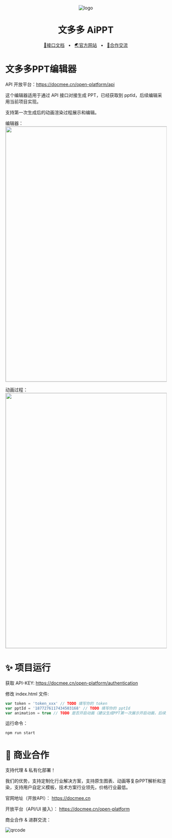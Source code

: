 <p align="center"><img src="https://docmee.cn/favicons/favicon-32x32.png" alt="logo"/></p>
<h1 align="center">文多多 AiPPT</h1>
<p align="center">
	<a href="https://docmee.cn/open-platform" target="_blank">🔗接口文档</a>
	<span>&nbsp;&nbsp;•&nbsp;&nbsp;</span>
	<a href="https://docmee.cn" target="_blank">🌏官方网站</a>
	<span>&nbsp;&nbsp;•&nbsp;&nbsp;</span>
	<a href="#-商业合作">💬合作交流</a>
</p>


# 文多多PPT编辑器

API 开放平台：https://docmee.cn/open-platform/api

这个编辑器适用于通过 API 接口对接生成 PPT，已经获取到 pptId，后续编辑采用当前项目实现。

支持第一次生成后的动画渲染过程展示和编辑。

编辑器：
<img width="800" src="https://metasign-public.oss-cn-shanghai.aliyuncs.com/github/ppt-iframe-editor.png" style="border:1px solid #ccc">

动画过程：
<img width="800" src="https://metasign-public.oss-cn-shanghai.aliyuncs.com/github/ppt-iframe-editor-animation.gif" style="border:1px solid #ccc">

# ✨ 项目运行

获取 API-KEY: https://docmee.cn/open-platform/authentication

修改 index.html 文件:
```js
var token = 'token_xxx' // TODO 填写你的 token
var pptId = '1877276117434503168' // TODO 填写你的 pptId
var animation = true // TODO 是否开启动画（建议生成PPT第一次展示开启动画，后续进入编辑则不开启）
```

运行命令：
```sh
npm run start
```


# 🤝 商业合作

支持代理 & 私有化部署！

我们的优势，支持定制化行业解决方案，支持原生图表、动画等复杂PPT解析和渲染，支持用户自定义模板，技术方案行业领先，价格行业最低。

官网地址（开放API）：
https://docmee.cn

开放平台（API/UI 接入）：
https://docmee.cn/open-platform


商业合作 & 进群交流：

![qrcode](https://metasign-public.oss-cn-shanghai.aliyuncs.com/github/contact_me_qr.png)
